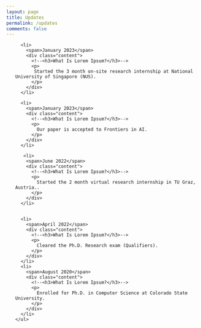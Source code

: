 ```yaml
---
layout: page
title: Updates
permalink: /updates
comments: false
---
```

<!--
<html>
<head>
<meta name="viewport" content="width=device-width, initial-scale=1.0">
<link rel="stylesheet" type="text/css" href="https://anjugopinath.github.io/styles/updates.css">
</head>
<body>

<div class="timeline">
  <div class="outer">
    <div class="card">
      <div class="info">
        <h3 class="title">Title 1</h3>
        <p>Lorem ipsum dolor sit amet, consectetur adipiscing elit, sed do eiusmod tempor incididunt ut labore et dolore magna aliqua. Ut enim ad minim veniam, quis nostrud exercitation ullamco laboris nisi ut aliquip ex ea commodo consequat. </p>
      </div>
    </div>
    <div class="card">
      <div class="info">
        <h3 class="title">Title 2</h3>
        <p>Lorem ipsum dolor sit amet, consectetur adipiscing elit, sed do eiusmod tempor incididunt ut labore et dolore magna aliqua. Ut enim ad minim veniam, quis nostrud exercitation ullamco laboris nisi ut aliquip ex ea commodo consequat. </p>
      </div>
    </div>
    <div class="card">
      <div class="info">
        <h3 class="title">Title 3</h3>
        <p>Lorem ipsum dolor sit amet, consectetur adipiscing elit, sed do eiusmod tempor incididunt ut labore et dolore magna aliqua. Ut enim ad minim veniam, quis nostrud exercitation ullamco laboris nisi ut aliquip ex ea commodo consequat. </p>
      </div>
    </div>
    <div class="card">
      <div class="info">
        <h3 class="title">Title 4</h3>
        <p>Lorem ipsum dolor sit amet, consectetur adipiscing elit, sed do eiusmod tempor incididunt ut labore et dolore magna aliqua. Ut enim ad minim veniam, quis nostrud exercitation ullamco laboris nisi ut aliquip ex ea commodo consequat. </p>
      </div>
    </div>
    <div class="card">
      <div class="info">
        <h3 class="title">Title 5</h3>
        <p>Lorem ipsum dolor sit amet, consectetur adipiscing elit, sed do eiusmod tempor incididunt ut labore et dolore magna aliqua. Ut enim ad minim veniam, quis nostrud exercitation ullamco laboris nisi ut aliquip ex ea commodo consequat. </p>
      </div>
    </div>
  </div>
</div>
  
  </body>
</html>
-->

<html>
<head>
  <title>Pure CSS Timeline Design With Cool Hover Effects</title>
  <meta name="viewport" content="width=device-width, initial-scale=1.0">
  <link rel="stylesheet" type="text/css" href="https://anjugopinath.github.io/styles/updates.css">
</head>
<body>
  <div class="timeline">
    <ul>
      
      <li>
        <span>January 2023</span>
        <div class="content">
          <!--<h3>What Is Lorem Ipsum?</h3>-->
          <p>
           Started the 3 month on-site research internship at National University of Singapore (NUS).
          </p>
        </div>
      </li>
      
      <li>
        <span>January 2023</span>
        <div class="content">
          <!--<h3>What Is Lorem Ipsum?</h3>-->
          <p>
            Our paper is accepted to Frontiers in AI.
          </p>
        </div>
      </li>
      
       <li>
        <span>June 2022</span>
        <div class="content">
          <!--<h3>What Is Lorem Ipsum?</h3>-->
          <p>
            Started the 2 month virtual research internship in TU Graz, Austria..
          </p>
        </div>
      </li>
      
      
      <li>
        <span>April 2022</span>
        <div class="content">
          <!--<h3>What Is Lorem Ipsum?</h3>-->
          <p>
            Cleared the Ph.D. Research exam (Qualifiers).
          </p>
        </div>
      </li>
      <li>
        <span>August 2020</span>
        <div class="content">
          <!--<h3>What Is Lorem Ipsum?</h3>-->
          <p>
            Enrolled for Ph.D. in Computer Science at Colorado State University.
          </p>
        </div>
      </li>
    </ul>
  </div>

</body>
</html>


